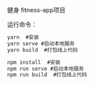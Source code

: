 健身 fitness-app项目



运行命令：

```js
yarn  #安装
yarn serve #启动本地服务
yarn build  #打包线上代码
```

```js
npm install  #安装
npm run serve #启动本地服务
npm run build  #打包线上代码
```